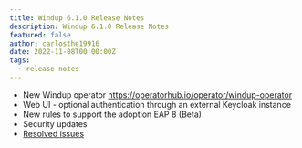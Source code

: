 ```yaml
---
title: Windup 6.1.0 Release Notes
description: Windup 6.1.0 Release Notes
featured: false
author: carlosthe19916
date: 2022-11-08T00:00:00Z
tags:
  - release notes
---
```


- New Windup operator https://operatorhub.io/operator/windup-operator
- Web UI - optional authentication through an external Keycloak instance
- New rules to support the adoption EAP 8 (Beta)
- Security updates
- [Resolved issues](https://issues.redhat.com/issues/?filter=12403207)

